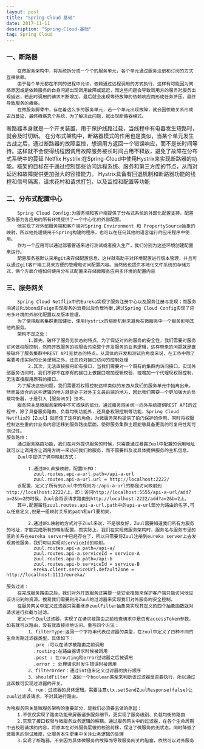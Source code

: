```yaml
---
layout: post
title: "Spring-Cloud-基础"
date: 2017-11-11
description: "Spring-Cloud-基础"
tag: Spring Cloud
---   
```


### 一、断路器
        在微服务架构中，将系统拆分成一个个的服务单元，各个单元通过服务注册和订阅的方式互相依赖。
        由于每个单元都在不同的进程中允许，依赖通过远程调用的方式执行，这样有可能因为网络原因或是依赖服务的自身问题出现调用故障或延迟，而这些问题会导致调用方的服务对服务出现延迟，若此时调用的请求不断增加，最后就会出现等待故障的依赖响应而形成任务挤压，最终导致服务的瘫痪。
        在微服务脚骨中，存在着这么多的服务单元，若一个单元出现故障，就会因依赖关系形成古战蔓延，最终瘫痪真个系统，为了解决此问题，就出现断路器模式。
断路器本身就是一个开关装置，用于保护线路过载，当线程中有电器发生短路时，就会及时切断。
        在分布式架构中，断路器模式的作用也是类似，当某个单元发生古战之后，通过断路器的故障监控，想调用方返回一个错误响应，而不是长时间等待。这样就不会使得线程因调用故障服务被长时间占用不释放，避免了故障在分布式系统中的蔓延
        Netflix Hystrix:在Spring-Cloud中使用Hystrix来实现断路器的功能。框架的目标在于通过控制那些访问远程系统、服务和第三方库的节点，从而对延迟和故障提供更加强大的容错能力。
        Hystrix具备有回退机制和断路器功能的线程和信号隔离，请求花村和请求打包，以及监控和配置等功能

### 二、分布式配置中心
        Spring Cloud Config:为服务端和客户端提供了分布式系统的外部化配置支持。配置服务器为各应用的所有环境提供了一个中心化的外部配置。
        他实现了对外部服务端和客户端对Spring Environment 和 PropertySource抽象的映射，所以他处理使用于Spring构建的程序，也可以在任何其他的语言运行的应用程序中使用。
        作为一个应用可以通过部署管道来进行测试或者投入生产，我们分别为这些环境创建配置来运行。
        配置服务器默认采用git来存储配置信息，这样就有助于对环境配置进行版本管理，并且可以通过git客户端工具来方便的管理和访问配置内容。当然他也提供本地化文件系统的存储方式，俩个方面介绍如何使用分布式配置来存储微服务应用多环境的配置内容

### 三、服务网关
        Spring Cloud Netflix中的Eureka实现了服务注册中心以及服务注册与发现；而服务间通过Ribbon或Feign实现服务的消费以及负载均衡,通过Spring Cloud Config实现了应用多环境的外部化配置以及版本管理。
        为了使得服务集群更加健壮，使用Hystrix的熔断机制来避免在微服务中一个服务影响其他的服务。
        架构不足之处：
            1.首先，破坏了服务无状态的特点。为了保证对外的服务的安全性，我们需要对服务访问做权限控制，然而开放服务的权限会污染整个开发服务的业务逻辑，这样带来的问题就是直接破坏了服务集群中REST API无状态的特点。从具体的开发和测试的角度来说，在工作中除了需要考虑实际的业务逻辑之外，还血药对接口访问的控制处理
            2.其次，无法直接服用即有接口，当我们需要对一个既有的集群内访问接口，实现外部服务访问时，我们不得不在原有的接口上做接口增加逻辑校验，或增加一个代理现权限控制，无法直接服用原有的接口。
        为了解决这些问题，我们需要将权限控制这样类似的东西从我们的服务单元中抽离出来，然而最适合的这些逻辑的地方就是处于对外王文最前端的地方，因此我们需要一个更加强大的负载均衡器，于是引入【服务网关】技术。
        服务网关是微服务架构中不可或缺的部分。通过服务网关统一向外系统提供REST API的过程中，除了具备服务路由、负载均衡功能外，还具备权限控制等功能，Spring Cloud Netflix的【Zuul】就担任了这样的角色，为微服务架构提供了前门保护的作用，同时将权限控制这些重的非业务内容迁移到服务路由层面，使得服务集群主题能够具备更高的可复用性和可测试性。
    服务路由：
        通过服务路由功能，我们在对外提供服务的时候，只需要通过暴露Zuul中配置的调用地址就可以让调用方让调用方统一来访问我们的服务，而不需要料及诶具体提供服务的主机信息。
        Zuul中提供了俩中映射方式：
            
            1.通过URL直接映射，配置DEMO：
              zuul.routes.api-a-url.path=/api-a-url
              zuul.routes.api-a-url.url = http://localhost:2222/
        该配置，定义了所有到Zuul中的规则为:/api-a-url的都是访问映射到http://localhost:2222/上，即：访问http://localhost:5555/api-a-url/add?a=2&b=2的时候，Zuul会将该请求路由到http://localhost:2222/add?a=2&b=2上。
        其中,配置属性zuul.routes.api-a-url.path中的api-a-url部分为路由的名字,可以任意定义,但是一组映射关系的path和url要相同.
            
            2.通过URL映射的方式对于Zuul来说，不是很友好，Zuul需要知道我们所有为服务的地址，才能完成所有的映射配置。而实际上，我们在实现微服务架构时，服务名与服务市里的值的关系在eureka server中已经存在了，所以只需要将Zuul注册到eureka server上去发现其他服务，我们可以实现对serviceId的映射。
              zuul.routes.api-a.path=/api-a/
              zuul.routes.api-a.serviceId = service-A
              zuul.routes.apu-b.path=/api-b
              zuul.routes.api-b.serviceId = service-B
              ereka.client.serviceUrl.defaultZone = http://localhost:1111/eureka/
    
    服务过滤：
        在完成服务路由之后，我们对外开放服务还需要一些安全措施来保护客户端只能访问他应该访问到的资源。搜易我们需要利用Zuul的过滤器来实现我们对外服务的安全控制。
        在服务网关中定义过滤器只需要继承zuulFilter抽象类实现其定义的四个抽象函数就对请求进行拦截与过滤。
        定义一个Zuul过滤器，实现了在请求被路由之前检查请求中是否有accessToken参数，如有就可以路由，没有就直接拒绝访问。重写四个方法：
            1、filterType:返回一个字符串代表过滤器的类型，在zuul中定义了四种不同的生命周期过滤器类型，具体如下：
              .pre :可以在请求被路由之前调用
              .routing:在路由器请求时候被调用
              .post : 在routing和error过滤器之后被调用
              .error : 处理请求时发生错误时被调用
            2、filterOrder：通过int值来定义过滤器的执行顺序
            3、shouldFilter：返回一个boolean类型来判断该过滤器是否要执行，所以通过此函数可实现过滤器的开关。
            4、run：过滤器的具体逻辑。需要注意ctx.setSendZuulResponse(false)让zuul过滤该请求，不对其进行路由。
            
    为啥服务网关是微服务架构的重要部分，是我们必须要去做的原因：
        1.不仅仅实现了路由功能来屏蔽诸多服务细节，更实现了服务级别、负载均衡的路由
        2.实现了接口权限与微服务业务逻辑的解耦。通过服务网关中的过滤器，在各个生命周期中去校验请求的内容，将原本在对外服务层做的校验前移，保证了微服务的无状态，同时降低了微服务的测试难度，让服务本生更集中关注业务逻辑的处理
        3.实现了断路器，不会因为具体微服务的故障而导致服务网关的阻塞，依然可以对外服务













